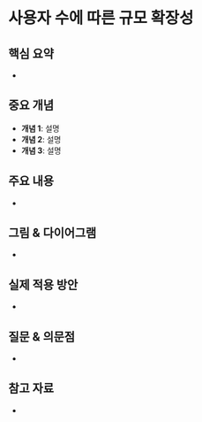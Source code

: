 # 사용자 수에 따른 규모 확장성

## 핵심 요약

<!-- 이 장의 핵심 내용을 3-5줄로 간략하게 요약 -->
-

## 중요 개념

<!-- 이 장에서 가장 중요한 개념들을 나열 -->

- **개념 1**: 설명
- **개념 2**: 설명
- **개념 3**: 설명

## 주요 내용

<!-- 중요한 세부 내용을 자유롭게 기록 -->
-

## 그림 & 다이어그램

<!-- 책에 있는 중요한 그림이나 다이어그램을 간단히 설명 -->
-

## 실제 적용 방안

<!-- 이 내용을 실무에 어떻게 적용할 수 있을지 -->
-

## 질문 & 의문점

<!-- 추가로 알아봐야 할 내용이나 의문점 -->
-

## 참고 자료

<!-- 관련된 추가 자료 -->
-
